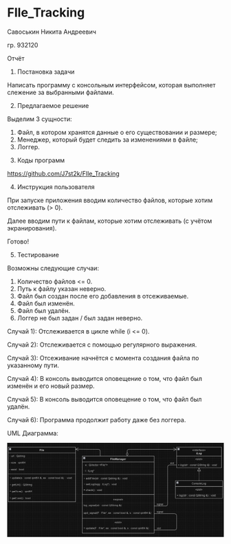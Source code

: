 # FIle_Tracking 

Савоськин Никита Андреевич

гр. 932120

Отчёт

1. Постановка задачи

Написать программу с консольным интерфейсом, которая выполняет слежение за выбранными файлами.

2. Предлагаемое решение

Выделим 3 сущности:
1) Файл, в котором хранятся данные о его существовании и размере;
2) Менеджер, который будет следить за изменениями в файле;
3) Логгер.


3. Коды программ

https://github.com/J7st2k/FIle_Tracking

4. Инструкция пользователя

При запуске приложения вводим количество файлов, которые хотим отслеживать (> 0).

Далее вводим пути к файлам, которые хотим отслеживать (с учётом экранирования).

Готово!

5. Тестирование

Возможны следующие случаи:
1) Количество файлов <= 0.
2) Путь к файлу указан неверно.
3) Файл был создан после его добавления в отсеживаемые.
4) Файл был изменён.
5) Файл был удалён.
6) Логгер не был задан / был задан неверно.

Случай 1):
Отслеживается в цикле while (i <= 0).

Случай 2):
Отслеживается с помощью регулярного выражения.

Случай 3):
Отсеживание начнётся с момента создания файла по указанному пути.

Случай 4):
В консоль выводится оповещение о том, что файл был изменён и его новый размер.

Случай 5):
В консоль выводится оповещение о том, что файл был удалён.

Случай 6):
Программа продолжит работу даже без логгера.

UML Диаграмма:


![UML Диаграма](https://github.com/J7st2k/FIle_Tracking/blob/main/images/UML_FM.jpg)
